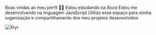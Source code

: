 Boas vindas ao meu perfil 💙💙
Estou estudando na Alura
Estou me desenvolvendo na linguagem JavaScript
Utilizo esse espaço para minha organização e compartilhamento dos meu projetos desenvolvidos

![Xtyr](https://github.com/Moreirablue/Moreirablue/assets/171853620/eae54bab-3cc2-42c4-9e66-651c9a7a279f)

